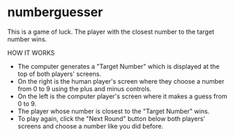 # numberguesser
This is a game of luck. The player with the closest number to the target number wins.

<p>HOW IT WORKS</p>
<ul>
  <li>The computer generates a "Target Number" which is displayed at the top of both players' screens.</li>
  <li>On the right is the human player's screen where they choose a number from 0 to 9 using the plus and minus controls.</li>
  <li>On the left is the computer player's screen where it makes a guess from 0 to 9.</li>
  <li>The player whose number is closest to the "Target Number" wins.</li>
  <li>To play again, click the "Next Round" button below both players' screens and choose a number like you did before.</li>
</ul>
